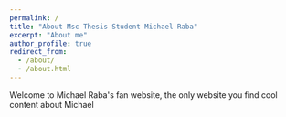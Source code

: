 ```yaml
---
permalink: /
title: "About Msc Thesis Student Michael Raba"
excerpt: "About me"
author_profile: true
redirect_from: 
  - /about/
  - /about.html
---
```


Welcome to Michael Raba's fan website, the only website you find cool content about Michael

